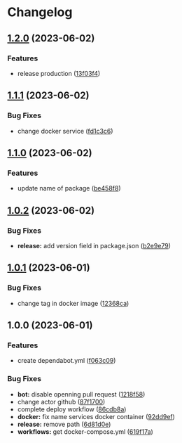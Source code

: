 # Changelog

## [1.2.0](https://github.com/ngyngcphu/chathoy/compare/v1.1.1...v1.2.0) (2023-06-02)


### Features

* release production ([13f03f4](https://github.com/ngyngcphu/chathoy/commit/13f03f40afe9472f6d39268894a4768a3a698c5b))

## [1.1.1](https://github.com/ngyngcphu/chathoy/compare/v1.1.0...v1.1.1) (2023-06-02)


### Bug Fixes

* change docker service ([fd1c3c6](https://github.com/ngyngcphu/chathoy/commit/fd1c3c63eb89b7d3c10cb48bbc37efd0580b588a))

## [1.1.0](https://github.com/ngyngcphu/chathoy/compare/v1.0.2...v1.1.0) (2023-06-02)


### Features

* update name of package ([be458f8](https://github.com/ngyngcphu/chathoy/commit/be458f8591a54953e2dc3cfc3318f27a3974e5c8))

## [1.0.2](https://github.com/ngyngcphu/ChatHoy_version_CI-CD/compare/v1.0.1...v1.0.2) (2023-06-02)


### Bug Fixes

* **release:** add version field in package.json ([b2e9e79](https://github.com/ngyngcphu/ChatHoy_version_CI-CD/commit/b2e9e79cbe8094b017a9309766d004c3be62d9d0))

## [1.0.1](https://github.com/ngyngcphu/ChatHoy_version_CI-CD/compare/v1.0.0...v1.0.1) (2023-06-01)


### Bug Fixes

* change tag in docker image ([12368ca](https://github.com/ngyngcphu/ChatHoy_version_CI-CD/commit/12368caf8bc4b82fc900dd7d2e4bf63d0e3d6032))

## 1.0.0 (2023-06-01)


### Features

* create dependabot.yml ([f063c09](https://github.com/ngyngcphu/ChatHoy_version_CI-CD/commit/f063c09282f7f06ade2877990bf1e397dcdbd0d6))


### Bug Fixes

* **bot:** disable openning pull request ([1218f58](https://github.com/ngyngcphu/ChatHoy_version_CI-CD/commit/1218f58cc1a9eaaf07fb600cad54c1e5ef26788d))
* change actor github ([87f1700](https://github.com/ngyngcphu/ChatHoy_version_CI-CD/commit/87f17008833eaa2d1a3a0dd6335dcf02f6ce23ee))
* complete deploy workflow ([86cdb8a](https://github.com/ngyngcphu/ChatHoy_version_CI-CD/commit/86cdb8a363f877273e88d0e463eec57dc580c86e))
* **docker:** fix name services docker container ([92dd9ef](https://github.com/ngyngcphu/ChatHoy_version_CI-CD/commit/92dd9ef180c84ef18359ebb5b7a0b87570ac6595))
* **release:** remove path ([6d81d0e](https://github.com/ngyngcphu/ChatHoy_version_CI-CD/commit/6d81d0e642c7b0b311a602bc6be1a96452096f6a))
* **workflows:** get docker-compose.yml ([619f17a](https://github.com/ngyngcphu/ChatHoy_version_CI-CD/commit/619f17a3a050dcecb7ee67fc85731580cc3cdca6))
